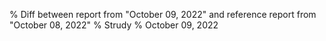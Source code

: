 % Diff between report from "October 09, 2022" and reference report from "October 08, 2022"
% Strudy
% October 09, 2022


